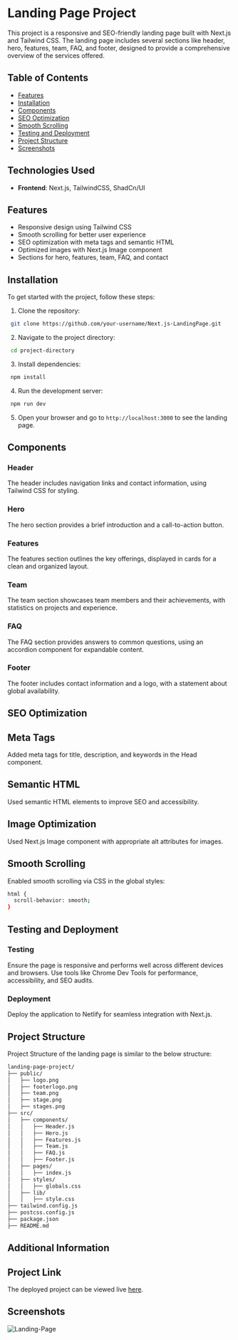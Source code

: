 # Landing Page Project
This project is a responsive and SEO-friendly landing page built with Next.js and Tailwind CSS. The landing page includes several sections like header, hero, features, team, FAQ, and footer, designed to provide a comprehensive overview of the services offered.

## Table of Contents

- [Features](#features)
- [Installation](#installation)
- [Components](#components)
- [SEO Optimization](#seo-optimization)
- [Smooth Scrolling](#smooth-scrolling)
- [Testing and Deployment](#testing)
- [Project Structure](project-structure)
- [Screenshots](#screenshots)

## Technologies Used

- **Frontend**: Next.js, TailwindCSS, ShadCn/UI

## Features

- Responsive design using Tailwind CSS
- Smooth scrolling for better user experience
- SEO optimization with meta tags and semantic HTML
- Optimized images with Next.js Image component
- Sections for hero, features, team, FAQ, and contact


## Installation

To get started with the project, follow these steps:

1. Clone the repository:
  ```bash
   git clone https://github.com/your-username/Next.js-LandingPage.git
   ```
2. Navigate to the project directory:

  ```bash
   cd project-directory
   ```
3. Install dependencies:
  ```bash
   npm install
   ```

4. Run the development server:
  ```bash
   npm run dev
   ```
5. Open your browser and go to `http://localhost:3000` to see the landing page.



## Components

### Header
The header includes navigation links and contact information, using Tailwind CSS for styling.

### Hero
The hero section provides a brief introduction and a call-to-action button.

### Features
The features section outlines the key offerings, displayed in cards for a clean and organized layout.

### Team
The team section showcases team members and their achievements, with statistics on projects and experience.

### FAQ
The FAQ section provides answers to common questions, using an accordion component for expandable content.

### Footer
The footer includes contact information and a logo, with a statement about global availability.


## SEO Optimization

## Meta Tags
Added meta tags for title, description, and keywords in the Head component.

## Semantic HTML
 Used semantic HTML elements to improve SEO and accessibility.

## Image Optimization
Used Next.js Image component with appropriate alt attributes for images.


## Smooth Scrolling
Enabled smooth scrolling via CSS in the global styles:

```bash
html {
  scroll-behavior: smooth;
}
```


## Testing and Deployment

### Testing
Ensure the page is responsive and performs well across different devices and browsers. Use tools like Chrome Dev Tools for performance, accessibility, and SEO audits.

### Deployment
Deploy the application to Netlify for seamless integration with Next.js.



## Project Structure
Project Structure of the landing page is similar to the below structure:

```bash
landing-page-project/
├── public/
│   ├── logo.png
│   ├── footerlogo.png
│   ├── team.png
│   ├── stage.png
│   ├── stages.png
├── src/
│   ├── components/
│   │   ├── Header.js
│   │   ├── Hero.js
│   │   ├── Features.js
│   │   ├── Team.js
│   │   ├── FAQ.js
│   │   ├── Footer.js
│   ├── pages/
│   │   ├── index.js
│   ├── styles/
│   │   ├── globals.css
│   ├── lib/
│   │   ├── style.css
├── tailwind.config.js
├── postcss.config.js
├── package.json
├── README.md

```

## Additional Information

## Project Link
The deployed project can be viewed live [here](https://siddhant-sri-landingpage.netlify.app/).

## Screenshots

![Landing-Page](https://github.com/user-attachments/assets/5a7c5915-0511-4559-9acd-447d8737768a)





